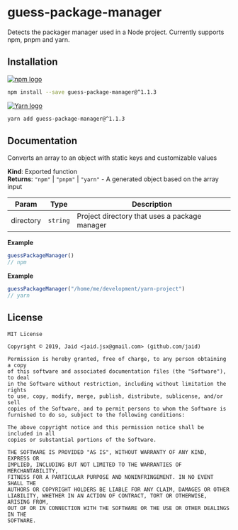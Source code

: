 # guess-package-manager


Detects the packager manager used in a Node project. Currently supports npm, pnpm and yarn.

## Installation
<a href='https://npmjs.com/package/guess-package-manager'><img alt='npm logo' src='https://github.com/Jaid/action-readme/raw/master/images/base-assets/npm.png'/></a>
```bash
npm install --save guess-package-manager@^1.1.3
```
<a href='https://yarnpkg.com/package/guess-package-manager'><img alt='Yarn logo' src='https://github.com/Jaid/action-readme/raw/master/images/base-assets/yarn.png'/></a>
```bash
yarn add guess-package-manager@^1.1.3
```



## Documentation
Converts an array to an object with static keys and customizable values

**Kind**: Exported function  
**Returns**: <code>&quot;npm&quot;</code> \| <code>&quot;pnpm&quot;</code> \| <code>&quot;yarn&quot;</code> - A generated object based on the array input  

| Param | Type | Description |
| --- | --- | --- |
| directory | <code>string</code> | Project directory that uses a package manager |

**Example**  
```javascript
guessPackageManager()
// npm
```
**Example**  
```javascript
guessPackageManager("/home/me/development/yarn-project")
// yarn
```


## License
```text
MIT License

Copyright © 2019, Jaid <jaid.jsx@gmail.com> (github.com/jaid)

Permission is hereby granted, free of charge, to any person obtaining a copy
of this software and associated documentation files (the "Software"), to deal
in the Software without restriction, including without limitation the rights
to use, copy, modify, merge, publish, distribute, sublicense, and/or sell
copies of the Software, and to permit persons to whom the Software is
furnished to do so, subject to the following conditions:

The above copyright notice and this permission notice shall be included in all
copies or substantial portions of the Software.

THE SOFTWARE IS PROVIDED "AS IS", WITHOUT WARRANTY OF ANY KIND, EXPRESS OR
IMPLIED, INCLUDING BUT NOT LIMITED TO THE WARRANTIES OF MERCHANTABILITY,
FITNESS FOR A PARTICULAR PURPOSE AND NONINFRINGEMENT. IN NO EVENT SHALL THE
AUTHORS OR COPYRIGHT HOLDERS BE LIABLE FOR ANY CLAIM, DAMAGES OR OTHER
LIABILITY, WHETHER IN AN ACTION OF CONTRACT, TORT OR OTHERWISE, ARISING FROM,
OUT OF OR IN CONNECTION WITH THE SOFTWARE OR THE USE OR OTHER DEALINGS IN THE
SOFTWARE.
```
